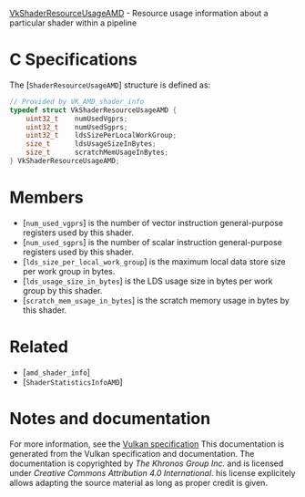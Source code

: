 [VkShaderResourceUsageAMD](https://www.khronos.org/registry/vulkan/specs/1.3-extensions/man/html/VkShaderResourceUsageAMD.html) - Resource usage information about a particular shader within a pipeline

# C Specifications
The [`ShaderResourceUsageAMD`] structure is defined as:
```c
// Provided by VK_AMD_shader_info
typedef struct VkShaderResourceUsageAMD {
    uint32_t    numUsedVgprs;
    uint32_t    numUsedSgprs;
    uint32_t    ldsSizePerLocalWorkGroup;
    size_t      ldsUsageSizeInBytes;
    size_t      scratchMemUsageInBytes;
} VkShaderResourceUsageAMD;
```

# Members
- [`num_used_vgprs`] is the number of vector instruction general-purpose registers used by this shader.
- [`num_used_sgprs`] is the number of scalar instruction general-purpose registers used by this shader.
- [`lds_size_per_local_work_group`] is the maximum local data store size per work group in bytes.
- [`lds_usage_size_in_bytes`] is the LDS usage size in bytes per work group by this shader.
- [`scratch_mem_usage_in_bytes`] is the scratch memory usage in bytes by this shader.

# Related
- [`amd_shader_info`]
- [`ShaderStatisticsInfoAMD`]

# Notes and documentation
For more information, see the [Vulkan specification](https://www.khronos.org/registry/vulkan/specs/1.3-extensions/html/vkspec.html)
This documentation is generated from the Vulkan specification and documentation.
The documentation is copyrighted by *The Khronos Group Inc.* and is licensed under *Creative Commons Attribution 4.0 International*.
his license explicitely allows adapting the source material as long as proper credit is given.
        